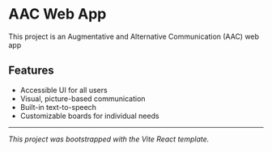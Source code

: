# AAC Web App

This project is an Augmentative and Alternative Communication (AAC) web app
## Features
- Accessible UI for all users
- Visual, picture-based communication
- Built-in text-to-speech
- Customizable boards for individual needs

---

*This project was bootstrapped with the Vite React template.*
